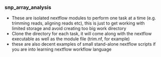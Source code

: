 ### snp_array_analysis


- These are isolated nextflow modules to perform one task at a time (e.g. trimming reads, aligning reads etc), this is just to get working with limited storage and avoid creating too big work directory
- Clone the directory for each task, it will come along with the nextflow executable as well as the module file (trim.nf, for example)
- these are also decent examples of small stand-alone nextflow scripts if you are into learning nextflow workflow language
